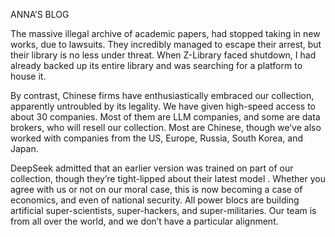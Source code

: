 ANNA’S BLOG

The massive illegal archive of academic papers, had stopped taking in new works, due to lawsuits. They incredibly managed to escape their arrest, but their library is no less under threat. When Z-Library faced shutdown, I had already backed up its entire library and was searching for a platform to house it.

By contrast, Chinese firms have enthusiastically embraced our collection, apparently untroubled by its legality. We have given high-speed access to about 30 companies. Most of them are LLM companies, and some are data brokers, who will resell our collection. Most are Chinese, though we’ve also worked with companies from the US, Europe, Russia, South Korea, and Japan.

DeepSeek admitted that an earlier version was trained on part of our collection, though they’re tight-lipped about their latest model . Whether you agree with us or not on our moral case, this is now becoming a case of economics, and even of national security. All power blocs are building artificial super-scientists, super-hackers, and super-militaries. Our team is from all over the world, and we don’t have a particular alignment.
